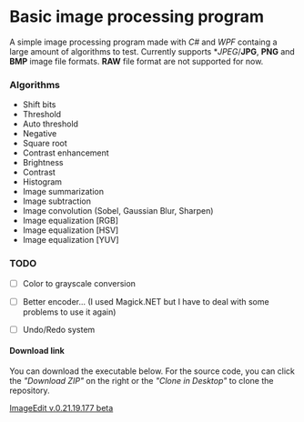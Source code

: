 # Basic image processing program

A simple image processing program made with *C#* and *WPF* containg a large amount of algorithms to test. Currently supports **JPEG*/**JPG**, **PNG** and **BMP** image file formats.
**RAW** file format are not supported for now.


### Algorithms

* Shift bits
* Threshold
* Auto threshold
* Negative
* Square root
* Contrast enhancement
* Brightness
* Contrast
* Histogram
* Image summarization
* Image subtraction
* Image convolution (Sobel, Gaussian Blur, Sharpen)
* Image equalization [RGB]
* Image equalization [HSV]
* Image equalization [YUV]


### TODO

- [ ] Color to grayscale conversion
- [ ] Better encoder... (I used Magick.NET but I have to deal with some problems to use it again)
- [ ] Undo/Redo system



#### Download link

You can download the executable below. For the source code, you can click the *"Download ZIP"* on the right or the *"Clone in Desktop"* to clone the repository.

[ImageEdit v.0.21.19.177 beta](https://github.com/nlabiris/ImageEdit_WPF/blob/master/ImageEdit_WPF/bin/Release/ImageEdit_v.0.21.19.177_beta.rar?raw=true)